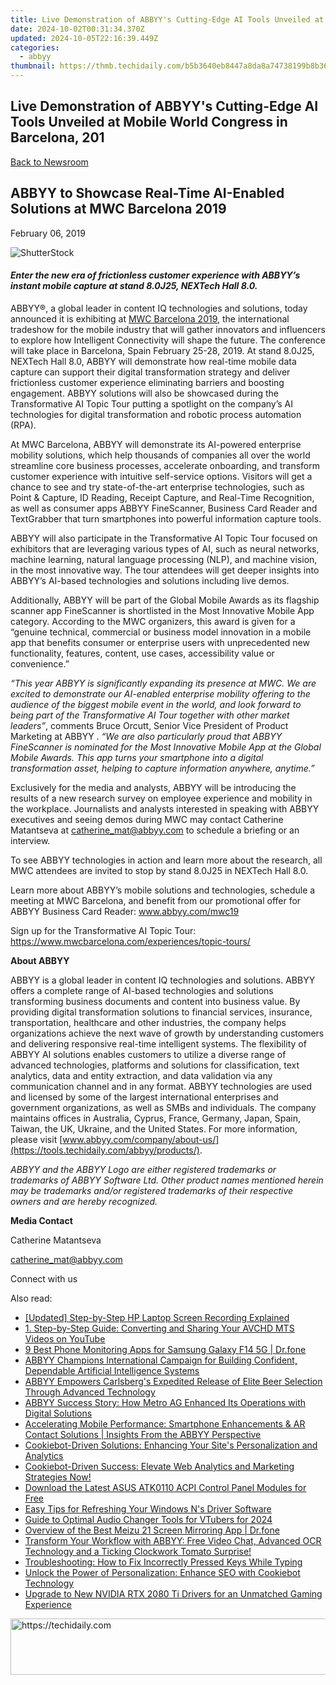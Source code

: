 ```yaml
---
title: Live Demonstration of ABBYY's Cutting-Edge AI Tools Unveiled at Mobile World Congress in Barcelona, 201
date: 2024-10-02T00:31:34.370Z
updated: 2024-10-05T22:16:39.449Z
categories:
  - abbyy
thumbnail: https://thmb.techidaily.com/b5b3640eb8447a8da8a74738199b8b360c48cf8e077b803fb67d66a6527f20f0.jpg
---
```


## Live Demonstration of ABBYY's Cutting-Edge AI Tools Unveiled at Mobile World Congress in Barcelona, 201

[Back to Newsroom](https://tools.techidaily.com/abbyy/products/)

## ABBYY to Showcase Real-Time AI-Enabled Solutions at MWC Barcelona 2019

February 06, 2019

![ShutterStock](https://content.abbyy.com/-/media/project/abbyy/abbyy/branchtemplates/shutterstock_1272462163_1296-x-729.jpg?h=729&iar=0&w=1296)

#### _Enter the new era of frictionless customer experience with ABBYY’s instant mobile capture at stand 8.0J25, NEXTech Hall 8.0._

ABBYY®, a global leader in content IQ technologies and solutions, today announced it is exhibiting at [MWC Barcelona 2019](https://www.mwcbarcelona.com/ "MWC Barcelona 2019"), the international tradeshow for the mobile industry that will gather innovators and influencers to explore how Intelligent Connectivity will shape the future. The conference will take place in Barcelona, Spain February 25-28, 2019\. At stand 8.0J25, NEXTech Hall 8.0, ABBYY will demonstrate how real-time mobile data capture can support their digital transformation strategy and deliver frictionless customer experience eliminating barriers and boosting engagement. ABBYY solutions will also be showcased during the Transformative AI Topic Tour putting a spotlight on the company’s AI technologies for digital transformation and robotic process automation (RPA).

At MWC Barcelona, ABBYY will demonstrate its AI-powered enterprise mobility solutions, which help thousands of companies all over the world streamline core business processes, accelerate onboarding, and transform customer experience with intuitive self-service options. Visitors will get a chance to see and try state-of-the-art enterprise technologies, such as Point & Capture, ID Reading, Receipt Capture, and Real-Time Recognition, as well as consumer apps ABBYY FineScanner, Business Card Reader and TextGrabber that turn smartphones into powerful information capture tools.

ABBYY will also participate in the Transformative AI Topic Tour focused on exhibitors that are leveraging various types of AI, such as neural networks, machine learning, natural language processing (NLP), and machine vision, in the most innovative way. The tour attendees will get deeper insights into ABBYY’s AI-based technologies and solutions including live demos.

Additionally, ABBYY will be part of the Global Mobile Awards as its flagship scanner app FineScanner is shortlisted in the Most Innovative Mobile App category. According to the MWC organizers, this award is given for a “genuine technical, commercial or business model innovation in a mobile app that benefits consumer or enterprise users with unprecedented new functionality, features, content, use cases, accessibility value or convenience.”

_“This year ABBYY is significantly expanding its presence at MWC. We are excited to demonstrate our AI-enabled enterprise mobility offering to the audience of the biggest mobile event in the world, and look forward to being part of the Transformative AI Tour together with other market leaders”_, comments Bruce Orcutt, Senior Vice President of Product Marketing at ABBYY . _“We are also particularly proud that ABBYY FineScanner is nominated for the Most Innovative Mobile App at the Global Mobile Awards. This app turns your smartphone into a digital transformation asset, helping to capture information anywhere, anytime.”_

Exclusively for the media and analysts, ABBYY will be introducing the results of a new research survey on employee experience and mobility in the workplace. Journalists and analysts interested in speaking with ABBYY executives and seeing demos during MWC may contact Catherine Matantseva at [catherine\_mat@abbyy.com](https://tools.techidaily.com/abbyy/products/) to schedule a briefing or an interview.

To see ABBYY technologies in action and learn more about the research, all MWC attendees are invited to stop by stand 8.0J25 in NEXTech Hall 8.0.

Learn more about ABBYY’s mobile solutions and technologies, schedule a meeting at MWC Barcelona, and benefit from our promotional offer for ABBYY Business Card Reader: www.abbyy.com/mwc19

Sign up for the Transformative AI Topic Tour: <https://www.mwcbarcelona.com/experiences/topic-tours/>

**About ABBYY**

ABBYY is a global leader in content IQ technologies and solutions. ABBYY offers a complete range of AI-based technologies and solutions transforming business documents and content into business value. By providing digital transformation solutions to financial services, insurance, transportation, healthcare and other industries, the company helps organizations achieve the next wave of growth by understanding customers and delivering responsive real-time intelligent systems. The flexibility of ABBYY AI solutions enables customers to utilize a diverse range of advanced technologies, platforms and solutions for classification, text analytics, data and entity extraction, and data validation via any communication channel and in any format. ABBYY technologies are used and licensed by some of the largest international enterprises and government organizations, as well as SMBs and individuals. The company maintains offices in Australia, Cyprus, France, Germany, Japan, Spain, Taiwan, the UK, Ukraine, and the United States. For more information, please visit [www.abbyy.com/company/about-us/](https://tools.techidaily.com/abbyy/products/).

_ABBYY and the ABBYY Logo are either registered trademarks or trademarks of ABBYY Software Ltd. Other product names mentioned herein may be trademarks and/or registered trademarks of their respective owners and are hereby recognized._

**Media Contact**

Catherine Matantseva

[catherine\_mat@abbyy.com](https://tools.techidaily.com/abbyy/products/)

Connect with us

<ins class="adsbygoogle"
     style="display:block"
     data-ad-format="autorelaxed"
     data-ad-client="ca-pub-7571918770474297"
     data-ad-slot="1223367746"></ins>

<ins class="adsbygoogle"
     style="display:block"
     data-ad-client="ca-pub-7571918770474297"
     data-ad-slot="8358498916"
     data-ad-format="auto"
     data-full-width-responsive="true"></ins>

<span class="atpl-alsoreadstyle">Also read:</span>
<div><ul>
<li><a href="https://screen-capture.techidaily.com/updated-step-by-step-hp-laptop-screen-recording-explained/"><u>[Updated] Step-by-Step HP Laptop Screen Recording Explained</u></a></li>
<li><a href="https://dvd-bd.techidaily.com/1-step-by-step-guide-converting-and-sharing-your-avchd-mts-videos-on-youtube/"><u>1. Step-by-Step Guide: Converting and Sharing Your AVCHD MTS Videos on YouTube</u></a></li>
<li><a href="https://android-location-track.techidaily.com/9-best-phone-monitoring-apps-for-samsung-galaxy-f14-5g-drfone-by-drfone-virtual-android/"><u>9 Best Phone Monitoring Apps for Samsung Galaxy F14 5G | Dr.fone</u></a></li>
<li><a href="https://discover-best.techidaily.com/abbyy-champions-international-campaign-for-building-confident-dependable-artificial-intelligence-systems/"><u>ABBYY Champions International Campaign for Building Confident, Dependable Artificial Intelligence Systems</u></a></li>
<li><a href="https://discover-best.techidaily.com/abbyy-empowers-carlsbergs-expedited-release-of-elite-beer-selection-through-advanced-technology/"><u>ABBYY Empowers Carlsberg's Expedited Release of Elite Beer Selection Through Advanced Technology</u></a></li>
<li><a href="https://discover-best.techidaily.com/abbyy-success-story-how-metro-ag-enhanced-its-operations-with-digital-solutions/"><u>ABBYY Success Story: How Metro AG Enhanced Its Operations with Digital Solutions</u></a></li>
<li><a href="https://discover-best.techidaily.com/accelerating-mobile-performance-smartphone-enhancements-and-ar-contact-solutions-insights-from-the-abbyy-perspective/"><u>Accelerating Mobile Performance: Smartphone Enhancements & AR Contact Solutions | Insights From the ABBYY Perspective</u></a></li>
<li><a href="https://discover-best.techidaily.com/cookiebot-driven-solutions-enhancing-your-sites-personalization-and-analytics/"><u>Cookiebot-Driven Solutions: Enhancing Your Site's Personalization and Analytics</u></a></li>
<li><a href="https://discover-best.techidaily.com/cookiebot-driven-success-elevate-web-analytics-and-marketing-strategies-now/"><u>Cookiebot-Driven Success: Elevate Web Analytics and Marketing Strategies Now!</u></a></li>
<li><a href="https://hardware-help.techidaily.com/download-the-latest-asus-atk0110-acpi-control-panel-modules-for-free/"><u>Download the Latest ASUS ATK0110 ACPI Control Panel Modules for Free</u></a></li>
<li><a href="https://vp-tips.techidaily.com/easy-tips-for-refreshing-your-windows-ns-driver-software/"><u>Easy Tips for Refreshing Your Windows N's Driver Software</u></a></li>
<li><a href="https://some-knowledge.techidaily.com/guide-to-optimal-audio-changer-tools-for-vtubers-for-2024/"><u>Guide to Optimal Audio Changer Tools for VTubers for 2024</u></a></li>
<li><a href="https://screen-mirror.techidaily.com/overview-of-the-best-meizu-21-screen-mirroring-app-drfone-by-drfone-android/"><u>Overview of the Best Meizu 21 Screen Mirroring App | Dr.fone</u></a></li>
<li><a href="https://discover-best.techidaily.com/transform-your-workflow-with-abbyy-free-video-chat-advanced-ocr-technology-and-a-ticking-clockwork-tomato-surprise/"><u>Transform Your Workflow with ABBYY: Free Video Chat, Advanced OCR Technology and a Ticking Clockwork Tomato Surprise!</u></a></li>
<li><a href="https://common-error.techidaily.com/troubleshooting-how-to-fix-incorrectly-pressed-keys-while-typing/"><u>Troubleshooting: How to Fix Incorrectly Pressed Keys While Typing</u></a></li>
<li><a href="https://discover-best.techidaily.com/unlock-the-power-of-personalization-enhance-seo-with-cookiebot-technology/"><u>Unlock the Power of Personalization: Enhance SEO with Cookiebot Technology</u></a></li>
<li><a href="https://win-amazing.techidaily.com/upgrade-to-new-nvidia-rtx-2080-ti-drivers-for-an-unmatched-gaming-experience/"><u>Upgrade to New NVIDIA RTX 2080 Ti Drivers for an Unmatched Gaming Experience</u></a></li>
</ul></div>

<!-- affiliate ads begin -->
<a href="https://appsumo.8odi.net/c/5597632/2151856/7443" target="_top" id="2151856">
  <img src="//a.impactradius-go.com/display-ad/7443-2151856" border="0" alt="https://techidaily.com" width="728" height="90"/>
</a>
<img height="0" width="0" src="https://appsumo.8odi.net/i/5597632/2151856/7443" style="position:absolute;visibility:hidden;" border="0" />
<!-- affiliate ads end -->

